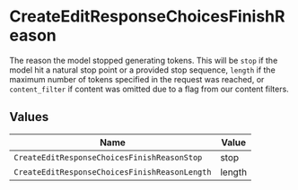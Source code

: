 # CreateEditResponseChoicesFinishReason

The reason the model stopped generating tokens. This will be `stop` if the model hit a natural stop point or a provided stop sequence,
`length` if the maximum number of tokens specified in the request was reached,
or `content_filter` if content was omitted due to a flag from our content filters.



## Values

| Name                                          | Value                                         |
| --------------------------------------------- | --------------------------------------------- |
| `CreateEditResponseChoicesFinishReasonStop`   | stop                                          |
| `CreateEditResponseChoicesFinishReasonLength` | length                                        |